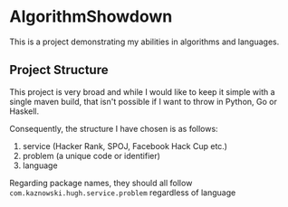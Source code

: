 # AlgorithmShowdown
This is a project demonstrating my abilities in algorithms and languages.

## Project Structure

This project is very broad and while I would like to keep it simple with a single maven build, that isn't possible if I want to throw in Python, Go or Haskell.

Consequently, the structure I have chosen is as follows:
1. service (Hacker Rank, SPOJ, Facebook Hack Cup etc.)
1. problem (a unique code or identifier)
1. language

Regarding package names, they should all follow `com.kaznowski.hugh.service.problem` regardless of language

